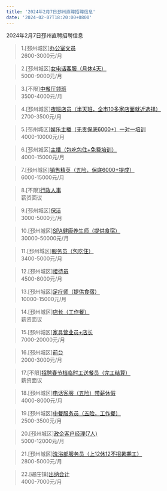 ```yaml
---
title: '2024年2月7日邳州直聘招聘信息'
date: '2024-02-07T18:20:00+0800'
---
```

2024年2月7日邳州直聘招聘信息
<!--more-->
>1.[邳州城区][办公室文员](https://www.pizhouzhipin.com/job/30990)<br>
>2600-3000元/月

>2.[邳州城区][女电话客服（月休4天）](https://www.pizhouzhipin.com/job/32073)<br>
>5000-9000元/月

>3.[不限][中餐厅领班](https://www.pizhouzhipin.com/job/30181)<br>
>3500-4000元/月

>4.[邳州城区][夜班店员（半天班，全市10多家店面就近选择）](https://www.pizhouzhipin.com/job/26174)<br>
>2700-3500元/月

>5.[邳州城区][娱乐主播（无责保底6000+）一对一培训](https://www.pizhouzhipin.com/job/32908)<br>
>4000-10000元/月

>6.[邳州城区][主播（包吃包住+免费培训）](https://www.pizhouzhipin.com/job/32909)<br>
>4000-15000元/月

>7.[邳州城区][销售精英（五险，保底6000+提成）](https://www.pizhouzhipin.com/job/6895)<br>
>6000-15000元/月

>8.[不限][行政人事](https://www.pizhouzhipin.com/job/33075)<br>
>薪资面议

>9.[邳州城区][保洁](https://www.pizhouzhipin.com/job/28297)<br>
>3000-5000元/月

>10.[邳州城区][SPA健康养生师（提供食宿）](https://www.pizhouzhipin.com/job/26266)<br>
>30000-50000元/月

>11.[邳州城区][服务员（包吃住）](https://www.pizhouzhipin.com/job/26261)<br>
>3400-5000元/月

>12.[邳州城区][接待员](https://www.pizhouzhipin.com/job/27311)<br>
>4500-8000元/月

>13.[邳州城区][足疗师（提供食宿）](https://www.pizhouzhipin.com/job/26265)<br>
>10000-15000元/月

>14.[邳州城区][店长（工作餐）](https://www.pizhouzhipin.com/job/33139)<br>
>薪资面议

>15.[邳州城区][家具营业员+店长](https://www.pizhouzhipin.com/job/27945)<br>
>7000-20000元/月

>16.[邳州城区][前台](https://www.pizhouzhipin.com/job/32123)<br>
>2000-3000元/月

>17.[不限][招聘春节档临时工送餐员（完工结算）](https://www.pizhouzhipin.com/job/33251)<br>
>薪资面议

>18.[邳州城区][电话客服（五险）带薪休假](https://www.pizhouzhipin.com/job/26059)<br>
>4000-8000元/月

>19.[邳州城区][中餐服务员（五险，工作餐）](https://www.pizhouzhipin.com/job/27064)<br>
>2500-3500元/月

>20.[邳州城区][政企客户经理(7人)](https://www.pizhouzhipin.com/job/33285)<br>
>5000-12000元/月

>21.[邳州城区][洗浴部服务员（上12休12不招暑期工）](https://www.pizhouzhipin.com/job/23952)<br>
>2800-5000元/月

>22.[碾庄镇][出纳会计](https://www.pizhouzhipin.com/job/32848)<br>
>4000-7000元/月

